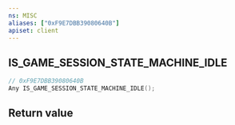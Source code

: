 ```yaml
---
ns: MISC
aliases: ["0xF9E7DBB39080640B"]
apiset: client
---
```

## IS_GAME_SESSION_STATE_MACHINE_IDLE

```c
// 0xF9E7DBB39080640B
Any IS_GAME_SESSION_STATE_MACHINE_IDLE();
```



## Return value

